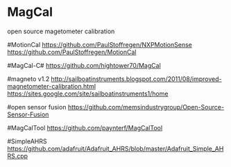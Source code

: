 # MagCal
open source magetometer calibration

#MotionCal
https://github.com/PaulStoffregen/NXPMotionSense
https://github.com/PaulStoffregen/MotionCal

#MagCal-C#
https://github.com/hightower70/MagCal

#magneto v1.2
http://sailboatinstruments.blogspot.com/2011/08/improved-magnetometer-calibration.html
https://sites.google.com/site/sailboatinstruments1/home

#open sensor fusion
https://github.com/memsindustrygroup/Open-Source-Sensor-Fusion

#MagCalTool
https://github.com/paynterf/MagCalTool

#SimpleAHRS
https://github.com/adafruit/Adafruit_AHRS/blob/master/Adafruit_Simple_AHRS.cpp
